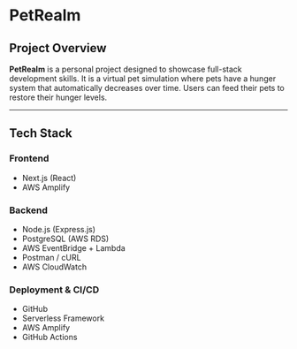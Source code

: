 # PetRealm

## Project Overview

**PetRealm** is a personal project designed to showcase full-stack development skills. It is a virtual pet simulation where pets have a hunger system that automatically decreases over time. Users can feed their pets to restore their hunger levels.

---

## Tech Stack

### **Frontend**

- Next.js (React)
- AWS Amplify  


### **Backend**

- Node.js (Express.js)
- PostgreSQL (AWS RDS)
- AWS EventBridge + Lambda
- Postman / cURL
- AWS CloudWatch  


### **Deployment & CI/CD**

- GitHub
- Serverless Framework
- AWS Amplify
- GitHub Actions  
